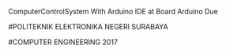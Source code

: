 ComputerControlSystem With Arduino IDE at Board Arduino Due


#POLITEKNIK ELEKTRONIKA NEGERI SURABAYA


#COMPUTER ENGINEERING 2017 
